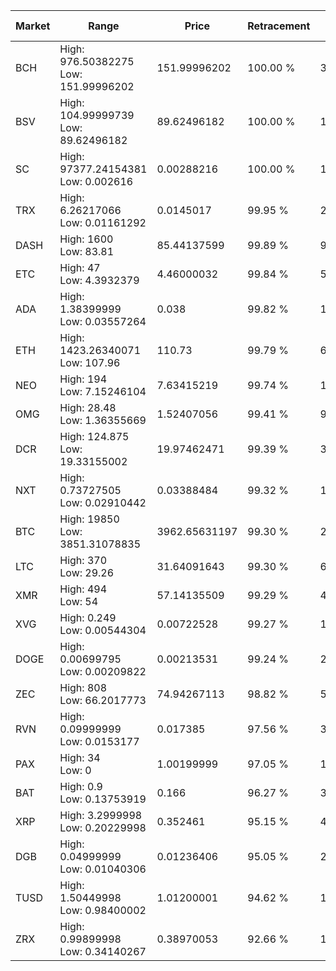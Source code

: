 | Market | Range | Price| Retracement | Doubles to 50% |
| --- | --- | --- | --- | --- |
| BCH | High: 976.50382275<br />Low: 151.99996202 | 151.99996202 | 100.00 % | 3.71 |
| BSV | High: 104.99999739<br />Low: 89.62496182 | 89.62496182 | 100.00 % | 1.09 |
| SC | High: 97377.24154381<br />Low: 0.002616 | 0.00288216 | 100.00 % | 16,893,101.73 |
| TRX | High: 6.26217066<br />Low: 0.01161292 | 0.0145017 | 99.95 % | 216.31 |
| DASH | High: 1600<br />Low: 83.81 | 85.44137599 | 99.89 % | 9.85 |
| ETC | High: 47<br />Low: 4.3932379 | 4.46000032 | 99.84 % | 5.76 |
| ADA | High: 1.38399999<br />Low: 0.03557264 | 0.038 | 99.82 % | 18.68 |
| ETH | High: 1423.26340071<br />Low: 107.96 | 110.73 | 99.79 % | 6.91 |
| NEO | High: 194<br />Low: 7.15246104 | 7.63415219 | 99.74 % | 13.17 |
| OMG | High: 28.48<br />Low: 1.36355669 | 1.52407056 | 99.41 % | 9.79 |
| DCR | High: 124.875<br />Low: 19.33155002 | 19.97462471 | 99.39 % | 3.61 |
| NXT | High: 0.73727505<br />Low: 0.02910442 | 0.03388484 | 99.32 % | 11.31 |
| BTC | High: 19850<br />Low: 3851.31078835 | 3962.65631197 | 99.30 % | 2.99 |
| LTC | High: 370<br />Low: 29.26 | 31.64091643 | 99.30 % | 6.31 |
| XMR | High: 494<br />Low: 54 | 57.14135509 | 99.29 % | 4.80 |
| XVG | High: 0.249<br />Low: 0.00544304 | 0.00722528 | 99.27 % | 17.61 |
| DOGE | High: 0.00699795<br />Low: 0.00209822 | 0.00213531 | 99.24 % | 2.13 |
| ZEC | High: 808<br />Low: 66.2017773 | 74.94267113 | 98.82 % | 5.83 |
| RVN | High: 0.09999999<br />Low: 0.0153177 | 0.017385 | 97.56 % | 3.32 |
| PAX | High: 34<br />Low: 0 | 1.00199999 | 97.05 % | 16.97 |
| BAT | High: 0.9<br />Low: 0.13753919 | 0.166 | 96.27 % | 3.13 |
| XRP | High: 3.2999998<br />Low: 0.20229998 | 0.352461 | 95.15 % | 4.97 |
| DGB | High: 0.04999999<br />Low: 0.01040306 | 0.01236406 | 95.05 % | 2.44 |
| TUSD | High: 1.50449998<br />Low: 0.98400002 | 1.01200001 | 94.62 % | 1.23 |
| ZRX | High: 0.99899998<br />Low: 0.34140267 | 0.38970053 | 92.66 % | 1.72 |
